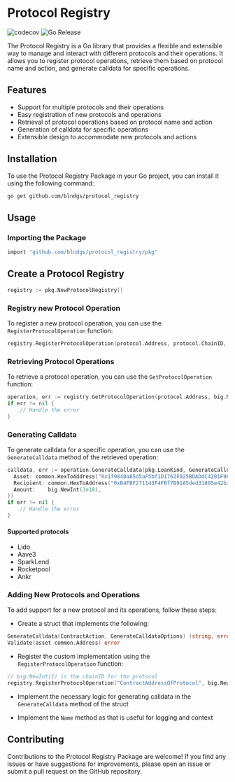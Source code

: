 # Protocol Registry

![codecov](https://codecov.io/gh/blndgs/protocol_registry/graph/badge.svg?token=O42114OGRQ)
![Go Release](https://img.shields.io/github/v/release/blndgs/protocol_registry?logo=go)

The Protocol Registry is a Go library that provides a flexible and extensible
way to manage and interact with different protocols and their operations.
It allows you to register protocol operations, retrieve them based on protocol
name and action, and generate calldata for specific operations.

## Features

- Support for multiple protocols and their operations
- Easy registration of new protocols and operations
- Retrieval of protocol operations based on protocol name and action
- Generation of calldata for specific operations
- Extensible design to accommodate new protocols and actions

## Installation

To use the Protocol Registry Package in your Go project, you can install it
using the following command:

```sh
go get github.com/blndgs/protocol_registry
```

## Usage

### Importing the Package

```sh
import "github.com/blndgs/protocol_registry/pkg"
```

## Create a Protocol Registry

```go
registry := pkg.NewProtocolRegistry()
```

### Registry new Protocol Operation

To register a new protocol operation, you can use the
`RegisterProtocolOperation` function:

```go
registry.RegisterProtocolOperation(protocol.Address, protocol.ChainID, implementationStruct)
```

### Retrieving Protocol Operations

To retrieve a protocol operation, you can use the `GetProtocolOperation` function:

```go
operation, err := registry.GetProtocolOperation(protocol.Address, big.NewInt(1))
if err != nil {
    // Handle the error
}
```

### Generating Calldata

To generate calldata for a specific operation, you can use the
`GenerateCalldata` method of the retrieved operation:

```go
calldata, err := operation.GenerateCalldata(pkg.LoanKind, GenerateCalldataOptions{
  Asset: common.HexToAddress("0x1f9840a85d5aF5bf1D1762F925BDADdC4201F984"),
  Recipient: common.HexToAddress("0xB4FBF271143F4FBf7B91A5ded31805e42b2208d6"),
  Amount:    big.NewInt(1e18),
})
if err != nil {
    // Handle the error
}
```

#### Supported protocols

- Lido
- Aave3
- SparkLend
- Rocketpool
- Ankr

### Adding New Protocols and Operations

To add support for a new protocol and its operations, follow these steps:

- Create a struct that implements the following:

```go
GenerateCalldata(ContractAction, GenerateCalldataOptions) (string, error)
Validate(asset common.Address) error
```

- Register the custom implementation using the `RegisterProtocolOperation` function:

```go
// big.NewInt(1) is the chainID for the protocol
registry.RegisterProtocolOperation("ContractAddressOfProtocol", big.NewInt(1), implementationStruct)
```

- Implement the necessary logic for generating calldata in the `GenerateCalldata`
  method of the struct

- Implement the `Name` method as that is useful for logging and context

## Contributing

Contributions to the Protocol Registry Package are welcome! If you find
any issues or have suggestions for improvements, please open an issue or
submit a pull request on the GitHub repository.
